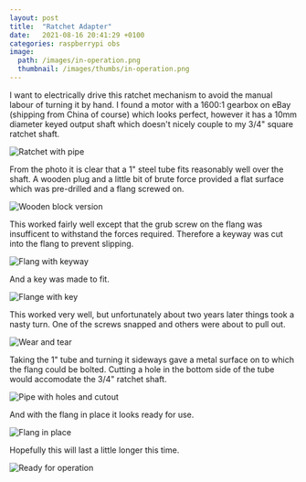 ```yaml
---
layout: post
title:  "Ratchet Adapter"
date:   2021-08-16 20:41:29 +0100
categories: raspberrypi obs
image:
  path: /images/in-operation.png
  thumbnail: /images/thumbs/in-operation.png
---
```

I want to electrically drive this ratchet mechanism to avoid the manual labour of turning it by hand.  I found a motor with a 1600:1 gearbox on eBay (shipping from China of course) which looks perfect, however it has a 10mm diameter keyed output shaft which doesn't nicely couple to my 3/4" square ratchet shaft.

![Ratchet with pipe](/images/ratchet-with-pipe.png)

From the photo it is clear that a 1" steel tube fits reasonably well over the shaft.  A wooden plug and a little bit of brute force provided a flat surface which was pre-drilled and a flang screwed on.

![Wooden block version](/images/wooden-block.png)

This worked fairly well except that the grub screw on the flang was insufficent to withstand the forces required.  Therefore a keyway was cut into the flang to prevent slipping.

![Flang with keyway](/images/flang-key-1.png)

And a key was made to fit.

![Flange with key](/images/flang-key-2.png)

This worked very well, but unfortunately about two years later things took a nasty turn. One of the screws snapped and others were about to pull out.

![Wear and tear](/images/wear-and-tear.png)

Taking the 1" tube and turning it sideways gave a metal surface on to which the flang could be bolted.  Cutting a hole in the bottom side of the tube would accomodate the 3/4" ratchet shaft.

![Pipe with holes and cutout](/images/ratchet-connector-with-cutout.png)

And with the flang in place it looks ready for use.

![Flang in place](/images/ratchet-connector-flang.png)

Hopefully this will last a little longer this time.

![Ready for operation](/images/in-operation.png)
